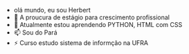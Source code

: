 -  olá mundo, eu sou Herbert
- 👀 A proucura de estágio para crescimento profissional
- 🌱 Atualmente estou aprendendo PYTHON, HTML com CSS
- 📫 Sou do Pará 
- ⚡ Curso estudo sistema de informção na UFRA


